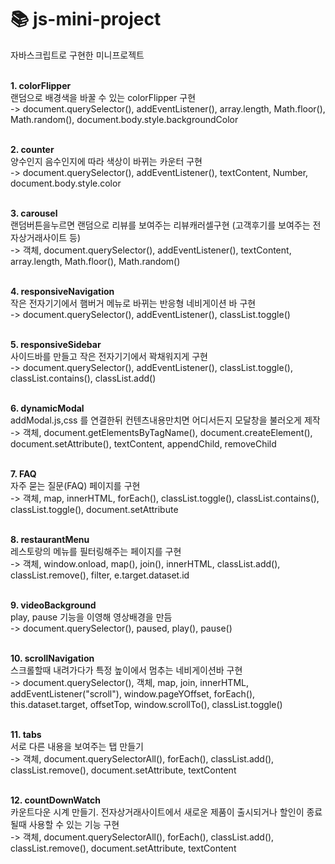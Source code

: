 #  :books: js-mini-project
자바스크립트로 구현한 미니프로젝트
<br/><br/>

**1. colorFlipper**<br/>
랜덤으로 배경색을 바꿀 수 있는 colorFlipper 구현<br/>
-> document.querySelector(), addEventListener(), array.length, Math.floor(), Math.random(), document.body.style.backgroundColor
<br/><br/>

**2. counter**<br/>
양수인지 음수인지에 따라 색상이 바뀌는 카운터 구현<br/>
-> document.querySelector(), addEventListener(), textContent, Number, document.body.style.color
<br/><br/>

**3. carousel**<br/>
랜덤버튼을누르면 랜덤으로 리뷰를 보여주는 리뷰캐러셀구현 (고객후기를 보여주는 전자상거래사이트 등)<br/>
-> 객체, document.querySelector(), addEventListener(), textContent, array.length, Math.floor(), Math.random()
<br/><br/>

**4. responsiveNavigation**<br/>
작은 전자기기에서 햄버거 메뉴로 바뀌는 반응형 네비게이션 바 구현<br/>
-> document.querySelector(), addEventListener(), classList.toggle()
<br/><br/>

**5. responsiveSidebar** <br/>
사이드바를 만들고 작은 전자기기에서 꽉채워지게 구현<br/>
-> document.querySelector(), addEventListener(), classList.toggle(), classList.contains(), classList.add()
<br/><br/>

**6. dynamicModal**<br/>
addModal.js,css 를 연결한뒤 컨텐츠내용만치면 어디서든지 모달창을 불러오게 제작<br/>
-> 객체, document.getElementsByTagName(), document.createElement(), document.setAttribute(), textContent, appendChild, removeChild
<br/><br/>

**7. FAQ**<br/>
자주 묻는 질문(FAQ) 페이지를 구현<br/>
-> 객체, map, innerHTML, forEach(), classList.toggle(), classList.contains(), classList.toggle(), document.setAttribute
<br/><br/>

**8. restaurantMenu**<br/>
레스토랑의 메뉴를 필터링해주는 페이지를 구현<br/>
-> 객체, window.onload, map(), join(), innerHTML, classList.add(), classList.remove(), filter, e.target.dataset.id
<br/><br/>

**9. videoBackground**<br/>
play, pause 기능을 이영해 영상배경을 만듬<br/>
-> document.querySelector(), paused, play(), pause()
<br/><br/>

**10. scrollNavigation**<br/>
스크롤할때 내려가다가 특정 높이에서 멈추는 네비게이션바 구현<br/>
-> document.querySelector(), 객체, map, join, innerHTML, addEventListener("scroll"), window.pageYOffset, forEach(), this.dataset.target, offsetTop,  window.scrollTo(), classList.toggle()
<br/><br/>

**11. tabs**<br/>
서로 다른 내용을 보여주는 탭 만들기<br/>
-> 객체, document.querySelectorAll(), forEach(), classList.add(), classList.remove(), document.setAttribute, textContent
<br/><br/>

**12. countDownWatch**<br/>
카운트다운 시계 만들기. 전자상거래사이트에서 새로운 제품이 출시되거나 할인이 종료될때 사용할 수 있는 기능 구현<br/>
-> 객체, document.querySelectorAll(), forEach(), classList.add(), classList.remove(), document.setAttribute, textContent
<br/><br/>
